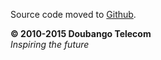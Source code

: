 Source code moved to [Github](https://github.com/DoubangoTelecom/webrtc2sip).

**© 2010-2015 Doubango Telecom** <br />
_Inspiring the future_